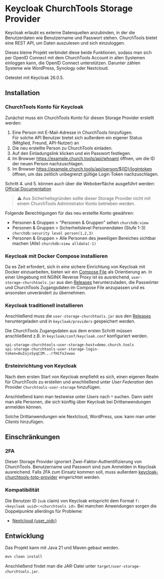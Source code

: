 # Keycloak ChurchTools Storage Provider

Keycloak erlaubt es externe Datenquellen anzubinden, in der die Benutzerdaten wie Benutzername und Passwort stehen.
ChurchTools bietet eine REST API, um Daten auszulesen und sich einzuloggen.

Dieses kleine Projekt verbindet diese beide Funktionen, sodass man sich per OpenID Connect mit dem ChurchTools
Account in allen Systemen einloggen kann, die OpenID Connect unterstützen.
Darunter zählen Systeme wie WordPress, Synology oder Nextcloud.

Getestet mit Keycloak 26.0.5.

## Installation

### ChurchTools Konto für Keycloak

Zunächst muss ein ChurchTools Konto für diesen Storage Provider erstellt werden:

1. Eine Person mit E-Mail-Adresse in ChurchTools hinzufügen.  
   Für solche API Benutzer bietet sich außerdem ein eigener Status (Mitglied, Freund, API-Nutzer) an
2. Die neu erstellte Person zu ChurchTools einladen.
3. Auf den Einladungslink klicken und ein Passwort festlegen.
4. Im Browser https://example.church.tools/api/whoami öffnen, um die ID der neuen Person nachzuschlagen.
5. Im Browser https://example.church.tools/api/person/${ID}/logintoken öffnen, 
   um das zeitlich unbegrenzt gültige Login Token nachzuschlagen.

Schritt 4. und 5. können auch über die Weboberfläche ausgeführt werden: [Official Documentation](https://hilfe.church.tools/wiki/0/API%20Authentifizierung#logintoken)

> ⚠️ Aus Sicherheitsgründen sollte dieser Storage Provider nicht mit einem ChurchTools Administrator Konto betrieben werden.

Folgende Berechtigungen für das neu erstellte Konto gewähren:

- Personen & Gruppen > "Personen & Gruppen" sehen `churchdb:view`
- Personen & Gruppen > Sicherheitslevel Personendaten (Stufe 1-3) `churchdb:security level person(1,2,3)`
- Personen & Gruppen > Alle Personen des jeweiligen Bereiches sichtbar machen (Alle) `churchdb:view alldata(-1)`

### Keycloak mit Docker Compose installieren

Da es Zeit erfordert, sich in eine sichere Einrichtung von Keycloak mit Docker einzuarbeiten,
bieten wir ein [Compose File](compose.yaml) als Orientierung an.
In einer Umgebung mit NGINX Reverse Proxy ist es ausreichend, `user-storage-churchtools.jar` aus den
[Releases](https://github.com/canchanchara/keycloak-churchtools-storage-provider/releases) herunterzuladen,
die Passwörter und ChurchTools Zugangsdaten im Compose File anzupassen und es ansonsten unverändert zu übernehmen.

### Keycloak traditionell installieren

Anschließend muss die `user-storage-churchtools.jar` aus den
[Releases](https://github.com/canchanchara/keycloak-churchtools-storage-provider/releases)
heruntergeladen und in `keycloak/providers` gespeichert werden.

Die ChurchTools Zugangsdaten aus dem ersten Schritt müssen anschließend z.B. in `keycloak/conf/keycloak.conf`
konfiguriert werden.

```properties
spi-storage-churchtools-user-storage-host=demo.church.tools
spi-storage-churchtools-user-storage-login-token=DuIojxSyqCIM...rfH1foJvwax
```

### Ersteinrichtung von Keycloak

Nach dem ersten Start von Keycloak empfiehlt es sich, einen eigenen Realm für ChurchTools zu erstellen
und anschließend unter _User Federation_ den Provider `Churchtools-user-storage` hinzufügen. 

Anschließend kann man testweise unter _Users_ nach `*` suchen. Dann sieht man alle Personen,
die sich künftig über Keycloak bei Drittanwendungen anmelden können.

Solche Drittanwendungen wie Nextcloud, WordPress, usw. kann man unter _Clients_ hinzufügen.

## Einschränkungen

### 2FA

Dieser Storage Provider ignoriert Zwei-Faktor-Authentifizierung von ChurchTools.
Benutzername und Passwort sind zum Anmelden in Keycloak ausreichend. 
Falls 2FA zum Einsatz kommen soll, muss außerdem
[keycloak-churchtools-totp-provider](https://github.com/canchanchara/keycloak-churchtools-totp-provider)
eingerichtet werden. 

### Kompatibilität

Die Benutzer ID (`sub` claim) von Keycloak entspricht dem Format `f:<keycloak uuid>:<churchtools id>`.
Bei manchen Anwendungen sorgen die Doppelpunkte allerdings für Probleme: 
- [Nextcloud (user_oidc)](https://github.com/nextcloud/user_oidc/issues/690)

## Entwicklung

Das Projekt kann mit Java 21 und Maven gebaut werden.

```bash
mvn clean install
```

Anschließend findet man die JAR-Datei unter `target/user-storage-churchtools.jar`.
